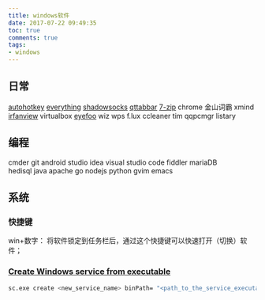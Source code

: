 ```yaml
---
title: windows软件
date: 2017-07-22 09:49:35
toc: true
comments: true
tags:
- windows
---
```


## 日常
[autohotkey](https://autohotkey.com/)
[everything](https://www.voidtools.com/)
[shadowsocks](https://github.com/shadowsocks)
[qttabbar](https://sourceforge.net/projects/qttabbar/files/)
[7-zip](http://www.7-zip.org/)
chrome
金山词霸
xmind
[irfanview](http://www.irfanview.com/)
virtualbox
[eyefoo](http://eyefoo.com/)
wiz
wps
f.lux
ccleaner
tim
qqpcmgr
listary

## 编程
cmder
git
android studio
idea
visual studio code
fiddler
mariaDB     
hedisql
java
apache
go
nodejs
python
gvim
emacs

## 系统
### 快捷键
win+数字： 将软件锁定到任务栏后，通过这个快捷键可以快速打开（切换）软件；

### [Create Windows service from executable](https://stackoverflow.com/questions/3582108/create-windows-service-from-executable)
```bash
sc.exe create <new_service_name> binPath= "<path_to_the_service_executable>"
```